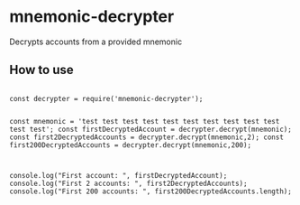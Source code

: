 # mnemonic-decrypter
Decrypts accounts from a provided mnemonic

## How to use
<code>
const decrypter = require('mnemonic-decrypter');

const mnemonic = 'test test test test test test test test test test test test';
const firstDecryptedAccount = decrypter.decrypt(mnemonic);
const first2DecryptedAccounts = decrypter.decrypt(mnemonic,2);
const first200DecryptedAccounts = decrypter.decrypt(mnemonic,200);

console.log("First account: ", firstDecryptedAccount);
console.log("First 2 accounts: ", first2DecryptedAccounts);
console.log("First 200 accounts: ", first200DecryptedAccounts.length);
</code>
